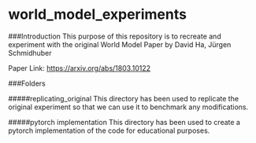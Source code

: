 # world_model_experiments

###Introduction
This purpose of this repository is to recreate and experiment with the original World Model Paper by 
David Ha, Jürgen Schmidhuber

Paper Link:
https://arxiv.org/abs/1803.10122

###Folders

#####replicating_original
This directory has been used to replicate the original experiment so that we can use it to benchmark any modifications.

#####pytorch implementation
This directory has been used to create a pytorch implementation of the code for educational purposes.
